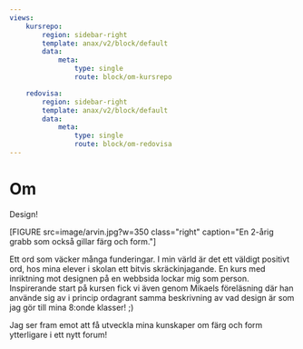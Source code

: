 ```yaml
---
views:
    kursrepo:
        region: sidebar-right
        template: anax/v2/block/default
        data:
            meta:
                type: single
                route: block/om-kursrepo

    redovisa:
        region: sidebar-right
        template: anax/v2/block/default
        data:
            meta:
                type: single
                route: block/om-redovisa
---
```

Om
=========================

Design!

[FIGURE src=image/arvin.jpg?w=350 class="right" caption="En 2-årig grabb som också gillar färg och form."]

Ett ord som väcker många funderingar. I min värld är det ett väldigt positivt ord, hos mina elever i skolan ett bitvis skräckinjagande. En kurs med inriktning mot designen på en webbsida lockar mig som person. Inspirerande start på kursen fick vi även genom Mikaels föreläsning där han använde sig av i princip ordagrant samma beskrivning av vad design är som jag gör till mina 8:onde klasser! ;)

Jag ser fram emot att få utveckla mina kunskaper om färg och form ytterligare i ett nytt forum!
